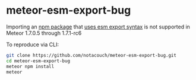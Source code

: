 # meteor-esm-export-bug
Importing an [npm package](https://www.npmjs.com/package/@amcharts/amcharts4/v/4.0.0-beta.49) that [uses esm export syntax](https://github.com/amcharts/amcharts4/blob/4.0.0-beta.49/dist/es2015/core.js#L8) is not supported in Meteor 1.7.0.5 through 1.7.1-rc6

To reproduce via CLI:
```bash
git clone https://github.com/notacouch/meteor-esm-export-bug.git
cd meteor-esm-export-bug
meteor npm install
meteor
```
